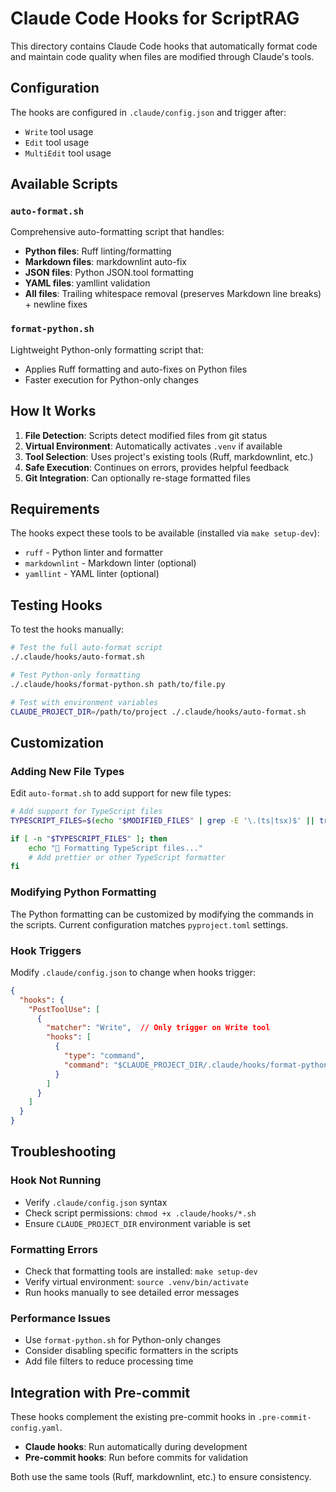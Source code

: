# Claude Code Hooks for ScriptRAG

This directory contains Claude Code hooks that automatically format code and
maintain code quality when files are modified through Claude's tools.

## Configuration

The hooks are configured in `.claude/config.json` and trigger after:

- `Write` tool usage
- `Edit` tool usage  
- `MultiEdit` tool usage

## Available Scripts

### `auto-format.sh`

Comprehensive auto-formatting script that handles:

- **Python files**: Ruff linting/formatting
- **Markdown files**: markdownlint auto-fix
- **JSON files**: Python JSON.tool formatting
- **YAML files**: yamllint validation
- **All files**: Trailing whitespace removal (preserves Markdown line breaks) + newline fixes

### `format-python.sh`

Lightweight Python-only formatting script that:

- Applies Ruff formatting and auto-fixes on Python files
- Faster execution for Python-only changes

## How It Works

1. **File Detection**: Scripts detect modified files from git status
2. **Virtual Environment**: Automatically activates `.venv` if available
3. **Tool Selection**: Uses project's existing tools (Ruff, markdownlint, etc.)
4. **Safe Execution**: Continues on errors, provides helpful feedback
5. **Git Integration**: Can optionally re-stage formatted files

## Requirements

The hooks expect these tools to be available (installed via `make setup-dev`):

- `ruff` - Python linter and formatter
- `markdownlint` - Markdown linter (optional)
- `yamllint` - YAML linter (optional)

## Testing Hooks

To test the hooks manually:

```bash
# Test the full auto-format script
./.claude/hooks/auto-format.sh

# Test Python-only formatting
./.claude/hooks/format-python.sh path/to/file.py

# Test with environment variables
CLAUDE_PROJECT_DIR=/path/to/project ./.claude/hooks/auto-format.sh
```

## Customization

### Adding New File Types

Edit `auto-format.sh` to add support for new file types:

```bash
# Add support for TypeScript files
TYPESCRIPT_FILES=$(echo "$MODIFIED_FILES" | grep -E '\.(ts|tsx)$' || true)

if [ -n "$TYPESCRIPT_FILES" ]; then
    echo "📘 Formatting TypeScript files..."
    # Add prettier or other TypeScript formatter
fi
```

### Modifying Python Formatting

The Python formatting can be customized by modifying the commands in the
scripts. Current configuration matches `pyproject.toml` settings.

### Hook Triggers

Modify `.claude/config.json` to change when hooks trigger:

```json
{
  "hooks": {
    "PostToolUse": [
      {
        "matcher": "Write",  // Only trigger on Write tool
        "hooks": [
          {
            "type": "command",
            "command": "$CLAUDE_PROJECT_DIR/.claude/hooks/format-python.sh"
          }
        ]
      }
    ]
  }
}
```

## Troubleshooting

### Hook Not Running

- Verify `.claude/config.json` syntax
- Check script permissions: `chmod +x .claude/hooks/*.sh`
- Ensure `CLAUDE_PROJECT_DIR` environment variable is set

### Formatting Errors

- Check that formatting tools are installed: `make setup-dev`
- Verify virtual environment: `source .venv/bin/activate`
- Run hooks manually to see detailed error messages

### Performance Issues

- Use `format-python.sh` for Python-only changes
- Consider disabling specific formatters in the scripts
- Add file filters to reduce processing time

## Integration with Pre-commit

These hooks complement the existing pre-commit hooks in `.pre-commit-config.yaml`.

- **Claude hooks**: Run automatically during development
- **Pre-commit hooks**: Run before commits for validation

Both use the same tools (Ruff, markdownlint, etc.) to ensure consistency.
